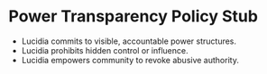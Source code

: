 # Power Transparency Policy Stub

- Lucidia commits to visible, accountable power structures.
- Lucidia prohibits hidden control or influence.
- Lucidia empowers community to revoke abusive authority.
